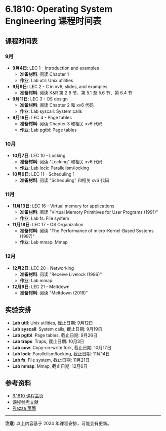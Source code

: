 # 6.1810: Operating System Engineering 课程时间表

## 课程时间表

### 9月
- **9月4日**: LEC 1 - Introduction and examples
  - **准备材料**: 阅读 Chapter 1
  - **作业**: Lab util: Unix utilities
- **9月9日**: LEC 2 - C in xv6, slides, and examples
  - **准备材料**: 阅读 K&R 第 2.9 节、第 5.1 至 5.6 节、第 6.4 节
- **9月11日**: LEC 3 - OS design
  - **准备材料**: 阅读 Chapter 2 和 xv6 代码
  - **作业**: Lab syscall: System calls
- **9月16日**: LEC 4 - Page tables
  - **准备材料**: 阅读 Chapter 3 和相关 xv6 代码
  - **作业**: Lab pgtbl: Page tables

### 10月
- **10月7日**: LEC 10 - Locking
  - **准备材料**: 阅读 "Locking" 和相关 xv6 代码
  - **作业**: Lab lock: Parallelism/locking
- **10月9日**: LEC 11 - Scheduling 1
  - **准备材料**: 阅读 "Scheduling" 和相关 xv6 代码

### 11月
- **11月13日**: LEC 16 - Virtual memory for applications
  - **准备材料**: 阅读 "Virtual Memory Primitives for User Programs (1991)"
  - **作业**: Lab fs: File system
- **11月18日**: LEC 17 - OS Organization
  - **准备材料**: 阅读 "The Performance of micro-Kernel-Based Systems (1997)"
  - **作业**: Lab mmap: Mmap

### 12月
- **12月2日**: LEC 20 - Networking
  - **准备材料**: 阅读 "Receive Livelock (1996)"
  - **作业**: Lab mmap
- **12月9日**: LEC 21 - Meltdown
  - **准备材料**: 阅读 "Meltdown (2018)"

## 实验安排
- **Lab util**: Unix utilities, 截止日期: 9月12日
- **Lab syscall**: System calls, 截止日期: 9月19日
- **Lab pgtbl**: Page tables, 截止日期: 9月26日
- **Lab traps**: Traps, 截止日期: 10月3日
- **Lab cow**: Copy-on-write fork, 截止日期: 10月17日
- **Lab lock**: Parallelism/locking, 截止日期: 11月14日
- **Lab fs**: File system, 截止日期: 11月21日
- **Lab mmap**: Mmap, 截止日期: 12月6日

## 参考资料
- [6.1810 课程主页](https://pdos.csail.mit.edu/6.828/2024/index.html)
- [课程参考文献](https://pdos.csail.mit.edu/6.828/2024/reference.html)
- [Piazza 页面](https://piazza.com/mit/fall2024/61810)

---

**注意**: 以上内容基于 2024 年课程安排，可能会有更新。
